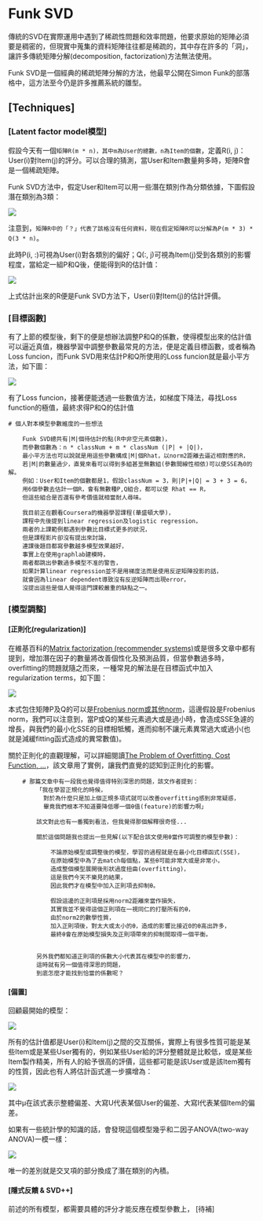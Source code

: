 # Funk SVD
傳統的SVD在實際運用中遇到了稀疏性問題和效率問題，他要求原始的矩陣必須要是稠密的，但現實中蒐集的資料矩陣往往都是稀疏的，其中存在許多的「洞」，讓許多傳統矩陣分解(decomposition, factorization)方法無法使用。


Funk SVD是一個經典的稀疏矩陣分解的方法，他最早公開在Simon Funk的部落格中，這方法至今仍是許多推薦系統的雛型。


## [Techniques]

### [Latent factor model模型]
假設今天有一個`矩陣R(m * n)，其中m為User的總數，n為Item的個數`，定義R(i, j)：User(i)對Item(j)的評分。可以合理的猜測，當User和Item數量夠多時，矩陣R會是一個稀疏矩陣。

Funk SVD方法中，假定User和Item可以用一些潛在類別作為分類依據，下圖假設潛在類別為3類：


![](https://github.com/worcdlo/Machine-Learning/blob/master/Funk%20SVD/Equ4.gif)


注意到，`矩陣R中的「？」代表了該格沒有任何資料，現在假定矩陣R可以分解為P(m * 3) * Q(3 * n)`。

此時P(i, :)可視為User(i)對各類別的偏好；Q(:, j)可視為Item(j)受到各類別的影響程度，當給定一組P和Q後，便能得到R的估計值：


![](https://github.com/worcdlo/Machine-Learning/blob/master/Funk%20SVD/Equ5.gif)


上式估計出來的R便是Funk SVD方法下，User(i)對Item(j)的估計評價。


### [目標函數]
有了上節的模型後，剩下的便是想辦法調整P和Q的係數，使得模型出來的估計值可以逼近真值，機器學習中調整參數最常見的方法，便是定義目標函數，或者稱為Loss funcion，而Funk SVD用來估計P和Q所使用的Loss funcion就是最小平方法，如下圖：


![](https://github.com/worcdlo/Machine-Learning/blob/master/Funk%20SVD/Equ3.gif)


有了Loss funcion，接著便能透過一些數值方法，如梯度下降法，尋找Loss function的極值，最終求得P和Q的估計值

    # 個人對本模型參數維度的一些想法
    
        Funk SVD總共有|M|個待估計的點(R中非空元素個數)，
        而參數個數為：n * classNum + m * classNum (|P| + |Q|)，
        最小平方法也可以說就是用這些參數構成|M|個Rhat，以norm2距離去逼近相對應的R，
        若|M|的數量過少，直覺來看可以得到多組甚至無數組(參數間線性相依)可以使SSE為0的解。
        例如：User和Item的個數都是1，假設classNum = 3，則|P|+|Q| = 3 + 3 = 6，
        用6個參數去估計一個R，會有無數種P,Q組合，都可以使 Rhat == R，
        但這些組合是否還有參考價值就相當耐人尋味。
        
        我目前正在觀看Coursera的機器學習課程(華盛頓大學)，
        課程中先後提到linear regression及logistic regression，
        兩者的上課範例都遇到參數比目標式更多的狀況，
        但是課程影片卻沒有提出來討論，
        連課後題目都寫參數越多模型效果越好，
        事實上在使用graphlab建模時，
        兩者都跳出參數過多模型不准的警告，
        如果計算linear regression並不是用梯度法而是使用反逆矩陣投影的話，
        就會因為linear dependent導致沒有反逆矩陣而出現error，
        沒提出這些是個人覺得這門課較嚴重的缺點之一。


### [模型調整]
#### [正則化(regularization)]
在維基百科的[Matrix factorization (recommender systems)](https://en.wikipedia.org/wiki/Matrix_factorization_(recommender_systems))或是很多文章中都有提到，增加潛在因子的數量將改善個性化及預測品質，但當參數過多時，overfitting的問題就隨之而來，一種常見的解法是在目標函式中加入regularization terms，如下圖：

![](https://github.com/worcdlo/Machine-Learning/blob/master/Funk%20SVD/Equ6.gif)

本式包住矩陣P及Q的可以是[Frobenius norm或其他norm](https://en.wikipedia.org/wiki/Matrix_norm#Frobenius_norm)，這邊假設是Frobenius norm，我們可以注意到，當P或Q的某些元素過大或是過小時，會造成SSE急遽的增長，與我們的最小化SSE的目標相牴觸，進而抑制不讓元素異常過大或過小(也就是減緩fitting函式造成的異常數值)。

關於正則化的直觀理解，可以詳細閱讀[The Problem of Overfitting, Cost Function, ...](https://medium.com/@ken90242/machine-learning%E5%AD%B8%E7%BF%92%E6%97%A5%E8%A8%98-coursera%E7%AF%87-week-3-4-the-c05b8ba3b36f)，該文章用了實例，讓我們直覺的認知到正則化的影響。


        # 那篇文章中有一段我也覺得值得特別深思的問題，該文作者提到：
            「我在學習正規化的時候，
              對於為什麼只是加上個正規多項式就可以改善overfitting感到非常疑惑，
              畢竟我們根本不知道要降低哪一個θ值(feature)的影響力啊」
            
            該文對此也有一番獨到看法，但我覺得那個解釋很奇怪...
            
            關於這個問題我也提出一些見解(以下配合該文使用θ當作可調整的模型參數)：
            
                不論原始模型或調整後的模型，學習的過程就是在最小化目標函式(SSE)，
                在原始模型中為了去match每個點，某些θ可能非常大或是非常小，
                造成整個模型展開後形狀過度扭曲(overfitting)，
                這是我們今天不樂見的結果，
                因此我們才在模型中加入正則項去抑制θ。
                
                假設這邊的正則項是採用norm2距離來當作損失，
                其實我並不覺得這個正則項在一視同仁的打壓所有的θ，
                由於norm2的數學性質，
                加入正則項後，對太大或太小的θ，造成的影響比接近0的θ高出許多，
                最終θ會在原始模型損失及正則項帶來的抑制間取得一個平衡。
            
            
            另外我們都知道正則項的係數大小代表其在模型中的影響力，
            這時就有另一個值得深思的問題，
            到底怎麼才能找到恰當的係數呢？


#### [偏置]
回顧最開始的模型：

![](https://github.com/worcdlo/Machine-Learning/blob/master/Funk%20SVD/Equ5.gif)

所有的估計值都是User(i)和Item(j)之間的交互關係，實際上有很多性質可能是某些Item或是某些User獨有的，例如某些User給的評分整體就是比較低，或是某些Item製作精美，所有人的給予很高的評價，這些都可能是該User或是該Item獨有的性質，因此也有人將估計函式進一步擴增為：

![](https://github.com/worcdlo/Machine-Learning/blob/master/Funk%20SVD/Equ7.gif)

其中μ在該式表示整體偏差、大寫U代表某個User的偏差、大寫I代表某個Item的偏差。

如果有一些統計學的知識的話，會發現這個模型幾乎和二因子ANOVA(two-way ANOVA)一模一樣：


![](https://github.com/worcdlo/Machine-Learning/blob/master/Funk%20SVD/Equ8.gif)


唯一的差別就是交叉項的部分換成了潛在類別的內積。


#### [隱式反饋 & SVD++]
前述的所有模型，都需要具體的評分才能反應在模型參數上，
[待補]

